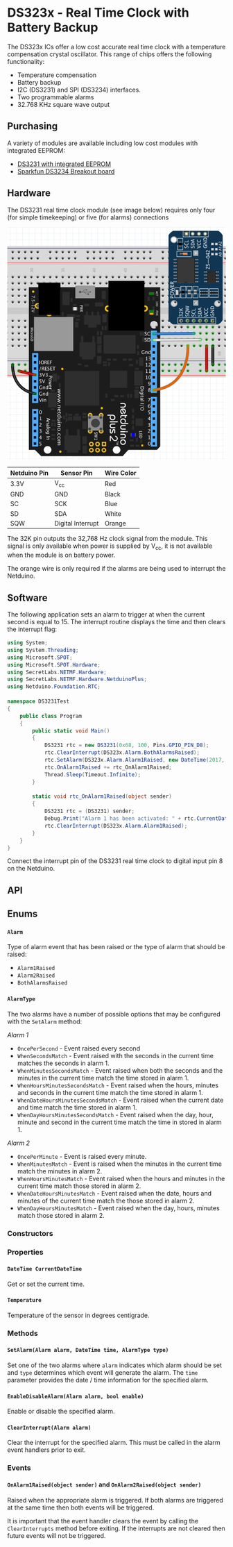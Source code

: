 # DS323x - Real Time Clock with Battery Backup

The DS323x ICs offer a low cost accurate real time clock with a temperature compensation crystal oscillator.  This range of chips offers the following functionality:

* Temperature compensation
* Battery backup
* I2C (DS3231) and SPI (DS3234) interfaces.
* Two programmable alarms
* 32.768 KHz square wave output

## Purchasing

A variety of modules are available including low cost modules with integrated EEPROM:

* [DS3231 with integrated EEPROM](https://www.amazon.com/s/ref=nb_sb_noss?url=search-alias%3Daps&field-keywords=ds3231)
* [Sparkfun DS3234 Breakout board](https://www.sparkfun.com/products/10160)

## Hardware

The DS3231 real time clock module (see image below) requires only four (for simple timekeeping) or five (for alarms) connections

![DS3231 Real Time Clock Module](DS3231RTCOnBreadboard.png)

| Netduino Pin | Sensor Pin        | Wire Color |
|--------------|-------------------|------------|
| 3.3V         | V<sub>cc</sub>    | Red        |
| GND          | GND               | Black      |
| SC           | SCK               | Blue       |
| SD           | SDA               | White      |
| SQW          | Digital Interrupt | Orange     |

The 32K pin outputs the 32,768 Hz clock signal from the module.  This signal is only available when power is supplied by V<sub>cc</sub>, it is not available when the module is on battery power.

The orange wire is only required if the alarms are being used to interrupt the Netduino.

## Software

The following application sets an alarm to trigger at when the current second is equal to 15.  The interrupt routine displays the time and then clears the interrupt flag:

```csharp
using System;
using System.Threading;
using Microsoft.SPOT;
using Microsoft.SPOT.Hardware;
using SecretLabs.NETMF.Hardware;
using SecretLabs.NETMF.Hardware.NetduinoPlus;
using Netduino.Foundation.RTC;

namespace DS3231Test
{
    public class Program
    {
        public static void Main()
        {
            DS3231 rtc = new DS3231(0x68, 100, Pins.GPIO_PIN_D8);
            rtc.ClearInterrupt(DS323x.Alarm.BothAlarmsRaised);
            rtc.SetAlarm(DS323x.Alarm.Alarm1Raised, new DateTime(2017, 10, 29, 9, 43, 15), DS323x.AlarmType.WhenSecondsMatch);
            rtc.OnAlarm1Raised += rtc_OnAlarm1Raised;
            Thread.Sleep(Timeout.Infinite);
        }

        static void rtc_OnAlarm1Raised(object sender)
        {
            DS3231 rtc = (DS3231) sender;
            Debug.Print("Alarm 1 has been activated: " + rtc.CurrentDateTime.ToString());
            rtc.ClearInterrupt(DS323x.Alarm.Alarm1Raised);
        }
    }
}
```

Connect the interrupt pin of the DS3231 real time clock to digital input pin 8 on the Netduino.

## API

## Enums

#### `Alarm`

Type of alarm event that has been raised or the type of alarm that should be raised:

* `Alarm1Raised`
* `Alarm2Raised`
* `BothAlarmsRaised`

#### `AlarmType`

The two alarms have a number of possible options that may be configured with the `SetAlarm` method:

*Alarm 1*

* `OncePerSecond` - Event raised every second
* `WhenSecondsMatch` - Event raised with the seconds in the current time matches the seconds in alarm 1.
* `WhenMinutesSecondsMatch` - Event raised when both the seconds and the minutes in the current time match the time stored in alarm 1.
* `WhenHoursMinutesSecondsMatch` - Event raised when the hours, minutes and seconds in the current time match the time stored in alarm 1.
* `WhenDateHoursMinutesSecondsMatch` - Event raised when the current date and time match the time stored in alarm 1.
* `WhenDayHoursMinutesSecondsMatch` - Event raised when the day, hour, minute and second in the current time match the time in stored in alarm 1.

*Alarm 2*

* `OncePerMinute` - Event is raised every minute.
* `WhenMinutesMatch` - Event is raised when the minutes in the current time match the minutes in alarm 2.
* `WhenHoursMinutesMatch` - Event raised when the hours and minutes in the current time match those stored in alarm 2.
* `WhenDateHoursMinutesMatch` - Event raised when the date, hours and minutes of the current time match the those stored in alarm 2.
* `WhenDayHoursMinutesMatch` - Event raised when the day, hours, minutes match those stored in alarm 2.

### Constructors

### Properties

#### `DateTime CurrentDateTime`

Get or set the current time.

#### `Temperature`

Temperature of the sensor in degrees centigrade.

### Methods

#### `SetAlarm(Alarm alarm, DateTime time, AlarmType type)`

Set one of the two alarms where `alarm` indicates which alarm should be set and `type` determines which event will generate the alarm.  The `time` parameter provides the date / time information for the specified alarm.

#### `EnableDisableAlarm(Alarm alarm, bool enable)`

Enable or disable the specified alarm.

#### `ClearInterrupt(Alarm alarm)`

Clear the interrupt for the specified alarm.  This must be called in the alarm event handlers prior to exit.

### Events

#### `OnAlarm1Raised(object sender)` and `OnAlarm2Raised(object sender)`

Raised when the appropriate alarm is triggered.  If both alarms are triggered at the same time then both events will be triggered.

It is important that the event handler clears the event by calling the `ClearInterrupts` method before exiting.  If the interrupts are not cleared then future events will not be triggered.